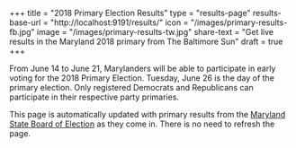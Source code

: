 +++
title = "2018 Primary Election Results"
type = "results-page"
results-base-url = "http://localhost:9191/results/"
icon = "/images/primary-results-fb.jpg"
image = "/images/primary-results-tw.jpg"
share-text = "Get live results in the Maryland 2018 primary from The Baltimore Sun"
draft = true
+++

From June 14 to June 21, Marylanders will be able to participate in early voting for the 2018 Primary Election. Tuesday, June 26 is the day of the primary election. Only registered Democrats and Republicans can participate in their respective party primaries.

This page is automatically updated with primary results from the [Maryland State Board of Election][boe] as they come in. There is no need to refresh the page.

[boe]: https://elections.maryland.gov/elections/results_data/
